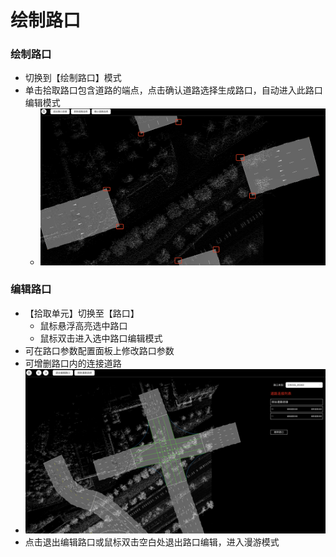# 绘制路口
### 绘制路口
* 切换到【绘制路口】模式
* 单击拾取路口包含道路的端点，点击确认道路选择生成路口，自动进入此路口编辑模式
  * ![alt text](./imgs/8.png)

### 编辑路口
* 【拾取单元】切换至【路口】
  * 鼠标悬浮高亮选中路口
  * 鼠标双击进入选中路口编辑模式
* 可在路口参数配置面板上修改路口参数
* 可增删路口内的连接道路
* ![alt text](./imgs/9.png)
* 点击退出编辑路口或鼠标双击空白处退出路口编辑，进入漫游模式